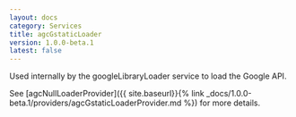```yaml
---
layout: docs
category: Services
title: agcGstaticLoader
version: 1.0.0-beta.1
latest: false
---
```


Used internally by the googleLibraryLoader service to load the Google API.

See [agcNullLoaderProvider]({{ site.baseurl}}{% link _docs/1.0.0-beta.1/providers/agcGstaticLoaderProvider.md %}) for more details.
